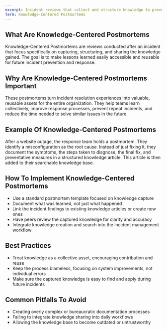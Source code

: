 ```yaml
---
excerpt: Incident reviews that collect and structure knowledge to prevent and handle future problems.
term: Knowledge-Centered Postmortems
---
```

## What Are Knowledge-Centered Postmortems

Knowledge-Centered Postmortems are reviews conducted after an incident that focus specifically on capturing, structuring, and sharing the knowledge gained. The goal is to make lessons learned easily accessible and reusable for future incident prevention and response.

## Why Are Knowledge-Centered Postmortems Important

These postmortems turn incident resolution experiences into valuable, reusable assets for the entire organization. They help teams learn collectively, improve response processes, prevent repeat incidents, and reduce the time needed to solve similar issues in the future.

## Example Of Knowledge-Centered Postmortems

After a website outage, the response team holds a postmortem. They identify a misconfiguration as the root cause. Instead of just fixing it, they document the symptoms, the steps taken to diagnose, the final fix, and preventative measures in a structured knowledge article. This article is then added to their searchable knowledge base.

## How To Implement Knowledge-Centered Postmortems

- Use a standard postmortem template focused on knowledge capture
- Document what was learned, not just what happened
- Link the incident findings to existing knowledge articles or create new ones
- Have peers review the captured knowledge for clarity and accuracy
- Integrate knowledge creation and search into the incident management workflow

## Best Practices

- Treat knowledge as a collective asset, encouraging contribution and reuse
- Keep the process blameless, focusing on system improvements, not individual errors
- Make sure the captured knowledge is easy to find and apply during future incidents

## Common Pitfalls To Avoid

- Creating overly complex or bureaucratic documentation processes
- Failing to integrate knowledge sharing into daily workflows
- Allowing the knowledge base to become outdated or untrustworthy